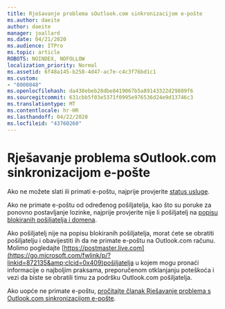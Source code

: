 ```yaml
---
title: Rješavanje problema sOutlook.com sinkronizacijom e-pošte
ms.author: daeite
author: daeite
manager: joallard
ms.date: 04/21/2020
ms.audience: ITPro
ms.topic: article
ROBOTS: NOINDEX, NOFOLLOW
localization_priority: Normal
ms.assetid: 6f48a145-b258-4d47-ac7e-c4c3f76bd1c1
ms.custom:
- "8000048"
ms.openlocfilehash: da438ebeb28dbe8419067b5a89143322d29889f6
ms.sourcegitcommit: 631cbb5f03e5371f0995e976536d24e9d13746c3
ms.translationtype: MT
ms.contentlocale: hr-HR
ms.lasthandoff: 04/22/2020
ms.locfileid: "43760260"
---
```

# <a name="fix-outlookcom-email-sync-issues"></a>Rješavanje problema sOutlook.com sinkronizacijom e-pošte

Ako ne možete slati ili primati e-poštu, najprije provjerite [status usluge](https://go.microsoft.com/fwlink/p/?linkid=837482&amp;clcid=0x409).
  
Ako ne primate e-poštu od određenog pošiljatelja, kao što su poruke za ponovno postavljanje lozinke, najprije provjerite nije li pošiljatelj na [popisu blokiranih pošiljatelja i domena](https://outlook.live.com/mail/options/mail/junkEmail/blockedSendersAndDomains).
  
Ako pošiljatelj nije na popisu blokiranih pošiljatelja, morat ćete se obratiti pošiljatelju i obavijestiti ih da ne primate e-poštu na Outlook.com računu. Molimo pogledajte [https://postmaster.live.com](https://go.microsoft.com/fwlink/p/?linkid=872135&amp;clcid=0x409)pošiljatelja u kojem mogu pronaći informacije o najboljim praksama, preporučenom otklanjanju poteškoća i vezi da biste se obratili timu za podršku Outlook.com pošiljatelja.
  
Ako uopće ne primate e-poštu, [pročitajte članak Rješavanje problema s Outlook.com sinkronizacijom e-pošte](https://support.office.com/article/d39e3341-8d79-4bf1-b3c7-ded602233642?wt.mc_id=Office_Outlook_com_Alchemy).